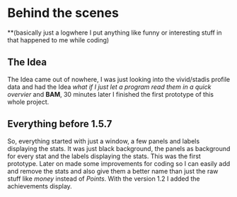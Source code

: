 # Behind the scenes
**(basically just a logwhere I put anything like funny or interesting stuff in that happened to me while coding)

## The Idea

The Idea came out of nowhere, I was just looking into the vivid/stadis
profile data and had the Idea *what if I just let a program read them in a
quick overvier* and **BAM**, 30 minutes later I finished the first prototype of
this whole project.


## Everything before 1.5.7

So, everything started with just a window, a few panels and labels
displaying the stats. It was just black background, the panels as background
for every stat and the labels displaying the stats. This was the
first prototype. Later on made some improvements for coding so I can easily
add and remove the stats and also give them a better name than just the raw
stuff like *money* instead of *Points*.
With the version 1.2 I added the achievements display.

